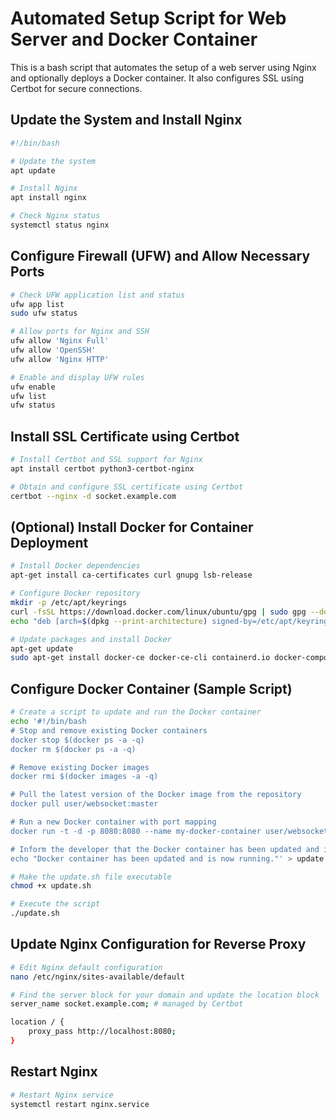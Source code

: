 # Automated Setup Script for Web Server and Docker Container

This is a bash script that automates the setup of a web server using Nginx and optionally deploys a Docker container. It also configures SSL using Certbot for secure connections.

## Update the System and Install Nginx

```bash
#!/bin/bash

# Update the system
apt update

# Install Nginx
apt install nginx

# Check Nginx status
systemctl status nginx
```

## Configure Firewall (UFW) and Allow Necessary Ports

```bash
# Check UFW application list and status
ufw app list
sudo ufw status

# Allow ports for Nginx and SSH
ufw allow 'Nginx Full'
ufw allow 'OpenSSH'
ufw allow 'Nginx HTTP'

# Enable and display UFW rules
ufw enable
ufw list
ufw status
```

## Install SSL Certificate using Certbot

```bash
# Install Certbot and SSL support for Nginx
apt install certbot python3-certbot-nginx

# Obtain and configure SSL certificate using Certbot
certbot --nginx -d socket.example.com
```

## (Optional) Install Docker for Container Deployment

```bash
# Install Docker dependencies
apt-get install ca-certificates curl gnupg lsb-release

# Configure Docker repository
mkdir -p /etc/apt/keyrings
curl -fsSL https://download.docker.com/linux/ubuntu/gpg | sudo gpg --dearmor -o /etc/apt/keyrings/docker.gpg
echo "deb [arch=$(dpkg --print-architecture) signed-by=/etc/apt/keyrings/docker.gpg] https://download.docker.com/linux/ubuntu $(lsb_release -cs) stable" | sudo tee /etc/apt/sources.list.d/docker.list > /dev/null

# Update packages and install Docker
apt-get update
sudo apt-get install docker-ce docker-ce-cli containerd.io docker-compose-plugin
```

## Configure Docker Container (Sample Script)

```bash
# Create a script to update and run the Docker container
echo '#!/bin/bash
# Stop and remove existing Docker containers
docker stop $(docker ps -a -q)
docker rm $(docker ps -a -q)

# Remove existing Docker images
docker rmi $(docker images -a -q)

# Pull the latest version of the Docker image from the repository
docker pull user/websocket:master

# Run a new Docker container with port mapping
docker run -t -d -p 8080:8080 --name my-docker-container user/websocket:master

# Inform the developer that the Docker container has been updated and is running
echo "Docker container has been updated and is now running."' > update.sh

# Make the update.sh file executable
chmod +x update.sh

# Execute the script
./update.sh
```

## Update Nginx Configuration for Reverse Proxy

```bash
# Edit Nginx default configuration
nano /etc/nginx/sites-available/default

# Find the server block for your domain and update the location block
server_name socket.example.com; # managed by Certbot

location / {
    proxy_pass http://localhost:8080;
}
```

## Restart Nginx

```bash
# Restart Nginx service
systemctl restart nginx.service
```
